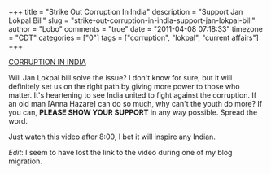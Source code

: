 +++
title = "Strike Out Corruption In India"
description = "Support Jan Lokpal Bill"
slug = "strike-out-corruption-in-india-support-jan-lokpal-bill"
author = "Lobo"
comments = "true"
date = "2011-04-08 07:18:33"
timezone = "CDT"
categories = ["0"]
tags = ["corruption", "lokpal", "current affairs"]
+++

[CORRUPTION IN INDIA](/index_archive/index_004.html)

Will Jan Lokpal bill solve the issue? I don't know for sure, but it will definitely set us on the right path by giving more power to those who matter. It's heartening to see India united to fight against the corruption. If an old man [Anna Hazare] can do so much, why can't the youth do more? If you can, **PLEASE SHOW YOUR SUPPORT** in any way possible. Spread the word.

Just watch this video after 8:00, I bet it will inspire any Indian.

_Edit_: I seem to have lost the link to the video during one of my blog migration.
